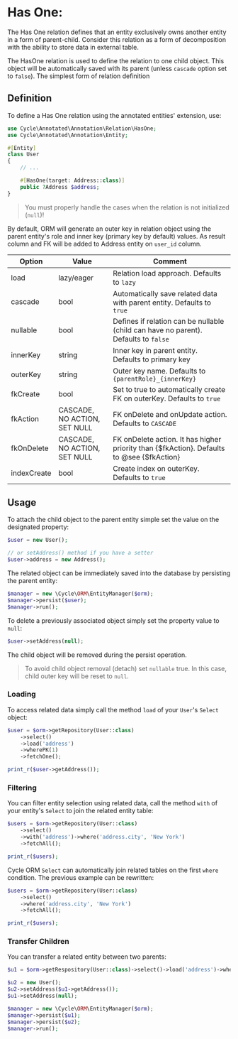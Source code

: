# Has One:

The Has One relation defines that an entity exclusively owns another entity in a form of parent-child. Consider this
relation as a form of decomposition with the ability to store data in external table.

The HasOne relation is used to define the relation to one child object. This object will be automatically saved with its
parent (unless `cascade` option set to `false`). The simplest form of relation definition

## Definition

To define a Has One relation using the annotated entities' extension, use:

```php
use Cycle\Annotated\Annotation\Relation\HasOne;
use Cycle\Annotated\Annotation\Entity;

#[Entity]
class User
{
    // ...

    #[HasOne(target: Address::class)]
    public ?Address $address;
}
```

> You must properly handle the cases when the relation is not initialized (`null`)!

By default, ORM will generate an outer key in relation object using the parent entity's role and inner key (primary key
by default) values. As result column and FK will be added to Address entity on `user_id` column.

Option      | Value  | Comment
---         | ---    | ----
load        | lazy/eager | Relation load approach. Defaults to `lazy`
cascade     | bool   | Automatically save related data with parent entity. Defaults to `true`
nullable    | bool   | Defines if relation can be nullable (child can have no parent). Defaults to `false`
innerKey    | string | Inner key in parent entity. Defaults to primary key
outerKey    | string | Outer key name. Defaults to `{parentRole}_{innerKey}`
fkCreate    | bool   | Set to true to automatically create FK on outerKey. Defaults to `true`
fkAction    | CASCADE, NO ACTION, SET NULL | FK onDelete and onUpdate action. Defaults to `CASCADE`
fkOnDelete  | CASCADE, NO ACTION, SET NULL | FK onDelete action. It has higher priority than {$fkAction}. Defaults to @see {$fkAction}
indexCreate | bool   | Create index on outerKey. Defaults to `true`

## Usage

To attach the child object to the parent entity simple set the value on the designated property:

```php
$user = new User();

// or setAddress() method if you have a setter
$user->address = new Address();
```

The related object can be immediately saved into the database by persisting the parent entity:

```php
$manager = new \Cycle\ORM\EntityManager($orm);
$manager->persist($user);
$manager->run();
```

To delete a previously associated object simply set the property value to `null`:

```php
$user->setAddress(null);
```

The child object will be removed during the persist operation.

> To avoid child object removal (detach) set `nullable` true. In this case, child outer key will be reset to `null`.

### Loading

To access related data simply call the method `load` of your `User`'s `Select` object:

```php
$user = $orm->getRepository(User::class)
    ->select()
    ->load('address')
    ->wherePK(1)
    ->fetchOne();

print_r($user->getAddress());
```

### Filtering

You can filter entity selection using related data, call the method `with` of your entity's `Select` to join the related
entity table:

```php
$users = $orm->getRepository(User::class)
    ->select()
    ->with('address')->where('address.city', 'New York')
    ->fetchAll();

print_r($users);
```

Cycle ORM `Select` can automatically join related tables on the first `where` condition. The previous example can be
rewritten:

```php
$users = $orm->getRepository(User::class)
    ->select()
    ->where('address.city', 'New York')
    ->fetchAll();

print_r($users);
```

### Transfer Children

You can transfer a related entity between two parents:

```php
$u1 = $orm->getRespository(User::class)->select()->load('address')->wherePK(1)->fetchOne();

$u2 = new User();
$u2->setAddress($u1->getAddress());
$u1->setAddress(null);

$manager = new \Cycle\ORM\EntityManager($orm);
$manager->persist($u1);
$manager->persist($u2);
$manager->run();
```
